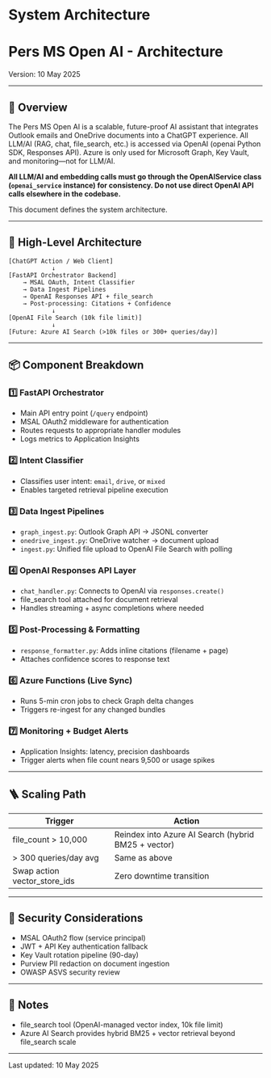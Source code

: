 # System Architecture

# Pers MS Open AI - Architecture

Version: 10 May 2025

---

## 🎯 Overview

The Pers MS Open AI is a scalable, future-proof AI assistant that integrates Outlook emails and OneDrive documents into a ChatGPT experience. All LLM/AI (RAG, chat, file_search, etc.) is accessed via OpenAI (openai Python SDK, Responses API). Azure is only used for Microsoft Graph, Key Vault, and monitoring—not for LLM/AI.

**All LLM/AI and embedding calls must go through the OpenAIService class (`openai_service` instance) for consistency. Do not use direct OpenAI API calls elsewhere in the codebase.**

This document defines the system architecture.

---

## 🧩 High-Level Architecture

```
[ChatGPT Action / Web Client]
            ↓
[FastAPI Orchestrator Backend]
    → MSAL OAuth, Intent Classifier
    → Data Ingest Pipelines
    → OpenAI Responses API + file_search
    → Post-processing: Citations + Confidence
            ↓
[OpenAI File Search (10k file limit)]
            ↓
[Future: Azure AI Search (>10k files or 300+ queries/day)]
```

---

## 📦 Component Breakdown

### 1️⃣ FastAPI Orchestrator

* Main API entry point (`/query` endpoint)
* MSAL OAuth2 middleware for authentication
* Routes requests to appropriate handler modules
* Logs metrics to Application Insights

### 2️⃣ Intent Classifier

* Classifies user intent: `email`, `drive`, or `mixed`
* Enables targeted retrieval pipeline execution

### 3️⃣ Data Ingest Pipelines

* `graph_ingest.py`: Outlook Graph API → JSONL converter
* `onedrive_ingest.py`: OneDrive watcher → document upload
* `ingest.py`: Unified file upload to OpenAI File Search with polling

### 4️⃣ OpenAI Responses API Layer

* `chat_handler.py`: Connects to OpenAI via `responses.create()`
* file\_search tool attached for document retrieval
* Handles streaming + async completions where needed

### 5️⃣ Post-Processing & Formatting

* `response_formatter.py`: Adds inline citations (filename + page)
* Attaches confidence scores to response text

### 6️⃣ Azure Functions (Live Sync)

* Runs 5-min cron jobs to check Graph delta changes
* Triggers re-ingest for any changed bundles

### 7️⃣ Monitoring + Budget Alerts

* Application Insights: latency, precision dashboards
* Trigger alerts when file count nears 9,500 or usage spikes

---

## 🪜 Scaling Path

| Trigger                        | Action                                              |
| ------------------------------ | --------------------------------------------------- |
| file\_count > 10,000           | Reindex into Azure AI Search (hybrid BM25 + vector) |
| > 300 queries/day avg          | Same as above                                       |
| Swap action vector\_store\_ids | Zero downtime transition                            |

---

## 🔐 Security Considerations

* MSAL OAuth2 flow (service principal)
* JWT + API Key authentication fallback
* Key Vault rotation pipeline (90-day)
* Purview PII redaction on document ingestion
* OWASP ASVS security review

---

## 📝 Notes

* file\_search tool (OpenAI-managed vector index, 10k file limit)
* Azure AI Search provides hybrid BM25 + vector retrieval beyond file\_search scale

---

Last updated: 10 May 2025
